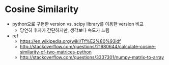 # Cosine Similarity
* python으로 구현한 version vs. scipy library를 이용한 version 비교
  * 당연히 후자가 간단하지만, 생각보다 속도가 느림
* ref
  * https://en.wikipedia.org/wiki/Tf%E2%80%93idf
  * http://stackoverflow.com/questions/21980644/calculate-cosine-similarity-of-two-matrices-python
  * http://stackoverflow.com/questions/3337301/numpy-matrix-to-array
